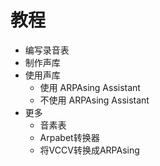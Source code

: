 # 教程

- 编写录音表
- 制作声库
- 使用声库
  - 使用 ARPAsing Assistant
  - 不使用 ARPAsing Assistant
- 更多
  - 音素表
  - Arpabet转换器
  - 将VCCV转换成ARPAsing
